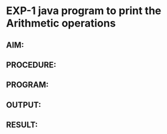 # EXP-1 java program to print the Arithmetic operations

## AIM:

## PROCEDURE:

## PROGRAM:

## OUTPUT:

## RESULT:

